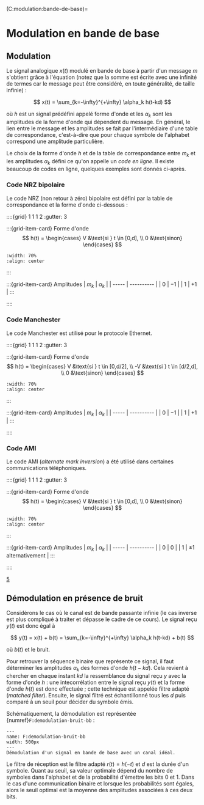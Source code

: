 (C:modulation:bande-de-base)=
# Modulation en bande de base


## Modulation

Le signal analogique $x(t)$ modulé en bande de base à partir d'un message $m$ s'obtient grâce à l'équation 
(notez que la somme est écrite avec une infinité de termes car le message peut être considéré, en toute généralité, de taille infinie) :

$$
x(t) = \sum_{k=-\infty}^{+\infty} \alpha_k h(t-kd)
$$

où $h$ est un signal prédéfini appelé forme d'onde et les $\alpha_k$ sont les amplitudes de la forme d'onde qui dépendent du message.
En général, le lien entre le message et les amplitudes se fait par l'intermédiaire d'une table de correspondance,
c'est-à-dire que pour chaque symbole de l'alphabet correspond une amplitude particulière.

Le choix de la forme d'onde $h$ et de la table de correspondance entre $m_k$ et les amplitudes $\alpha_k$ défini ce qu'on appelle un _code en ligne_.
Il existe beaucoup de codes en ligne, quelques exemples sont donnés ci-après.



### Code NRZ bipolaire

Le code NRZ (non retour à zéro) bipolaire est défini par la table de correspondance et la forme d'onde ci-dessous :


::::{grid} 1 1 1 2
:gutter: 3

:::{grid-item-card} Forme d'onde
$$
h(t) =
\begin{cases}
  V &\text{si } t \in [0,d], \\
  0 &\text{sinon}
\end{cases}
$$

```{image} code-nrz.svg
:width: 70%
:align: center
```
:::

:::{grid-item-card} Amplitudes
| $m_k$ | $\alpha_k$ |
| ----- | ---------- |
| $0$   | $-1$       |
| $1$   | $+1$       |
:::

::::


### Code Manchester

Le code Manchester est utilisé pour le protocole Ethernet.

::::{grid} 1 1 1 2
:gutter: 3

:::{grid-item-card} Forme d'onde
$$
h(t) =
\begin{cases}
  V  &\text{si } t \in [0,d/2], \\
  -V &\text{si } t \in [d/2,d], \\
  0  &\text{sinon}
\end{cases}
$$

```{image} code-manchester.svg
:width: 70%
:align: center
```
:::

:::{grid-item-card} Amplitudes
| $m_k$ | $\alpha_k$ |
| ----- | ---------- |
| $0$   | $-1$       |
| $1$   | $+1$       |
:::

::::


### Code AMI

Le code AMI (_alternate mark inversion_) a été utilisé dans certaines communications téléphoniques.

::::{grid} 1 1 1 2
:gutter: 3

:::{grid-item-card} Forme d'onde
$$
h(t) =
\begin{cases}
  V &\text{si } t \in [0,d], \\
  0 &\text{sinon}
\end{cases}
$$

```{image} code-ami.svg
:width: 70%
:align: center
```
:::

:::{grid-item-card} Amplitudes
| $m_k$ | $\alpha_k$ |
| ----- | ---------- |
| $0$   | $0$        |
| $1$   | $\pm1$ alternativement |
:::

::::

<a class="exercise btn btn-light" href="td.html#exercice-5" role="button">5</a>


## Démodulation en présence de bruit

Considérons le cas où le canal est de bande passante infinie
(le cas inverse est plus compliqué à traiter et dépasse le cadre de ce cours).
Le signal reçu $y(t)$ est donc égal à

$$
y(t) = x(t) + b(t) = \sum_{k=-\infty}^{+\infty} \alpha_k h(t-kd) + b(t)
$$

où $b(t)$ et le bruit.

Pour retrouver la séquence binaire que représente ce signal, il faut déterminer les amplitudes $\alpha_k$ des formes d'onde $h(t-kd)$.
Cela revient à chercher en chaque instant $kd$ la ressemblance du signal reçu $y$ avec la forme d'onde $h$ :
une intecorrélation entre le signal reçu $y(t)$ et la forme d'onde $h(t)$ est donc effectuée ;
cette technique est appelée filtre adapté (_matched filter_).
Ensuite, le signal filtré est échantillonné tous les $d$ puis comparé à un seuil pour décider du symbole émis.

Schématiquement, la démodulation est représentée {numref}`F:demodulation-bruit-bb` :

```{figure} demodulation-bruit-bb.svg
---
name: F:demodulation-bruit-bb
width: 500px
---
Démodulation d'un signal en bande de base avec un canal idéal.
```

Le filtre de réception est le filtre adapté $r(t)=h(-t)$ et $d$ est la durée d'un symbole.
Quant au seuil, sa valeur optimale dépend du nombre de symboles dans l'alphabet et de la probabilité d'émettre les bits $0$ et $1$.
Dans le cas d'une communication binaire et lorsque les probabilités sont égales, alors le seuil optimal est la moyenne des amplitudes associées à ces deux bits.
<!-- Dans le cas $M$-aire, il y a plusieurs seuils, chacun étant situé au milieu de l'intervalle défini par les amplitudes de deux symboles consécutifs. -->
